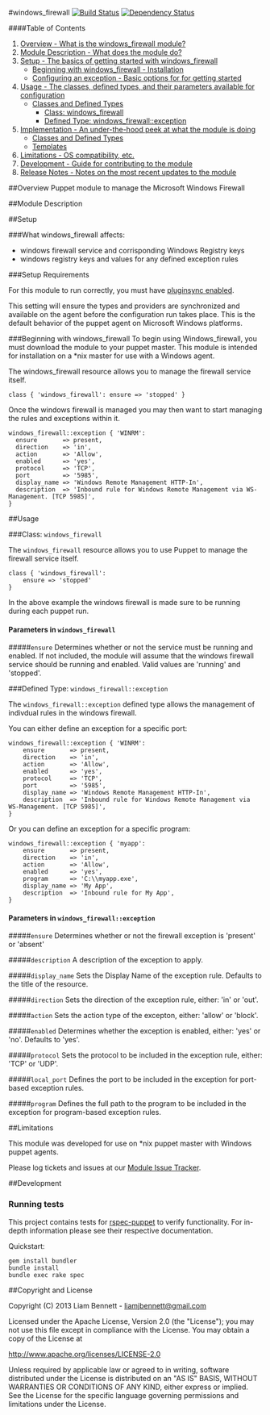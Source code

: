 #windows_firewall
[![Build
Status](https://secure.travis-ci.org/liamjbennett/puppet-windows_firewall.png)](http://travis-ci.org/liamjbennett/puppet-windows_firewall)
[![Dependency
Status](https://gemnasium.com/liamjbennett/puppet-windows_firewall.png)](http://gemnasium.com/liamjbennett/puppet-windows_firewall)

####Table of Contents

1. [Overview - What is the windows_firewall module?](#overview)
2. [Module Description - What does the module do?](#module-description)
3. [Setup - The basics of getting started with windows_firewall](#setup)
    * [Beginning with windows_firewall - Installation](#beginning-with-windows_firewall)
    * [Configuring an exception - Basic options for for getting started](#configure-an-exception)
4. [Usage - The classes, defined types, and their parameters available for configuration](#usage)
    * [Classes and Defined Types](#classes-and-defined-types)
        * [Class: windows_firewall](#class-windows_firewall)
        * [Defined Type: windows_firewall::exception](#defined-type-exception)
5. [Implementation - An under-the-hood peek at what the module is doing](#implementation)
    * [Classes and Defined Types](#classes-and-defined-types)
    * [Templates](#templates)
6. [Limitations - OS compatibility, etc.](#limitations)
7. [Development - Guide for contributing to the module](#development)
8. [Release Notes - Notes on the most recent updates to the module](#release-notes)

##Overview
Puppet module to manage the Microsoft Windows Firewall

##Module Description

##Setup

###What windows_firewall affects:

* windows firewall service and corrisponding Windows Registry keys
* windows registry keys and values for any defined exception rules

###Setup Requirements

For this module to run correctly, you must have [pluginsync enabled](http://docs.puppetlabs.com/guides/plugins_in_modules.html#enabling-pluginsync). 

This setting will ensure the types and providers are synchronized and available on the agent before the configuration run takes place. This is the default behavior of the puppet agent on Microsoft Windows platforms. 

###Beginning with windows_firewall
To begin using Windows_firewall, you must download the module to your puppet master. This module is intended for installation on a *nix master for use with a Windows agent.


The windows_firewall resource allows you to manage the firewall service itself. 

	class { 'windows_firewall': ensure => 'stopped' }

Once the windows firewall is managed you may then want to start managing the rules and exceptions within it. 

    windows_firewall::exception { 'WINRM':
      ensure       => present,
      direction    => 'in',
      action       => 'Allow',
      enabled      => 'yes',
      protocol     => 'TCP',
      port         => '5985',
      display_name => 'Windows Remote Management HTTP-In',
      description  => 'Inbound rule for Windows Remote Management via WS-Management. [TCP 5985]',
    }

##Usage

###Class: `windows_firewall`

The `windows_firewall` resource allows you to use Puppet to manage the firewall service itself.

    class { 'windows_firewall':
        ensure => 'stopped'
    }

In the above example the windows firewall is made sure to be running during each puppet run.

#### Parameters in `windows_firewall`

#####`ensure`
Determines whether or not the service must be running and enabled. If not included, the module will assume that the windows firewall service should be running and enabled. Valid values are 'running' and 'stopped'.

###Defined Type: `windows_firewall::exception`

The `windows_firewall::exception` defined type allows the management of indivdual rules in the windows firewall.

You can either define an exception for a specific port:

    windows_firewall::exception { 'WINRM':
        ensure       => present,
        direction    => 'in',
        action       => 'Allow',
        enabled      => 'yes',
        protocol     => 'TCP',
        port         => '5985',
        display_name => 'Windows Remote Management HTTP-In',
        description  => 'Inbound rule for Windows Remote Management via WS-Management. [TCP 5985]',
    }

Or you can define an exception for a specific program:

    windows_firewall::exception { 'myapp':
        ensure       => present,
        direction    => 'in',
        action       => 'Allow',
        enabled      => 'yes',
        program      => 'C:\\myapp.exe',
        display_name => 'My App',
        description  => 'Inbound rule for My App',
    }

#### Parameters in `windows_firewall::exception`

#####`ensure`
Determines whether or not the firewall exception is 'present' or 'absent'

#####`description`
A description of the exception to apply. 

#####`display_name`
Sets the Display Name of the exception rule. Defaults to the title of the resource.

#####`direction`
Sets the direction of the exception rule, either: 'in' or 'out'.

#####`action`
Sets the action type of the excepton, either: 'allow' or 'block'.

#####`enabled`
Determines whether the exception is enabled, either: 'yes' or 'no'. Defaults to 'yes'.

#####`protocol`
Sets the protocol to be included in the exception rule, either: 'TCP' or 'UDP'.

#####`local_port`
Defines the port to be included in the exception for port-based exception rules.

#####`program`
Defines the full path to the program to be included in the exception for program-based exception rules.

##Limitations

This module was developed for use on *nix puppet master with Windows puppet agents.

Please log tickets and issues at our [Module Issue Tracker](http://projects.puppetlabs.com/projects/modules).

##Development

### Running tests

This project contains tests for [rspec-puppet](http://rspec-puppet.com/) to verify functionality. For in-depth information please see their respective documentation.

Quickstart:

    gem install bundler
    bundle install
    bundle exec rake spec

##Copyright and License

Copyright (C) 2013 Liam Bennett - liamjbennett@gmail.com 

Licensed under the Apache License, Version 2.0 (the "License");
you may not use this file except in compliance with the License.
You may obtain a copy of the License at

  http://www.apache.org/licenses/LICENSE-2.0

Unless required by applicable law or agreed to in writing, software
distributed under the License is distributed on an "AS IS" BASIS,
WITHOUT WARRANTIES OR CONDITIONS OF ANY KIND, either express or implied.
See the License for the specific language governing permissions and
limitations under the License.
